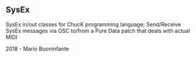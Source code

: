 SysEx
---

SysEx in/out classes for ChucK programming language;
Send/Receive SysEx messages via OSC to/from a Pure Data patch that deals with actual MIDI

2018 - Mario Buoninfante
